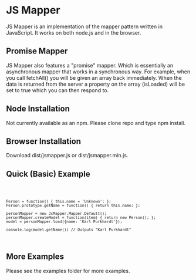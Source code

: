 # JS Mapper #

JS Mapper is an implementation of the mapper pattern written in JavaScript.  It works on both node.js and in the browser.

## Promise Mapper ##

JS Mapper also features a "promise" mapper.  Which is essentially an asynchronous mapper that works in a synchronous way.  For example, when you call fetchAll() you will be given an array back immediately.  When the data is returned from the server a property on the array (isLoaded) will be set to true which you can then respond to.

## Node Installation ##
Not currently available as an npm.  Please clone repo and type npm install.

## Browser Installation ##
Download dist/jsmapper.js or dist/jsmapper.min.js.

## Quick (Basic)  Example ##

<code>

	Person = function() { this.name = 'Unknown'; };
	Person.prototype.getName = function() { return this.name; };
	
	personMapper = new JsMapper.Mapper.Default();
	personMapper.createModel = function(item) { return new Person(); };
	model = personMapper.load({name: 'Karl Purkhardt'});
	
	console.log(model.getName()) // Outputs "Karl Purkhardt"

</code>

## More Examples ##
Please see the examples folder for more examples.
